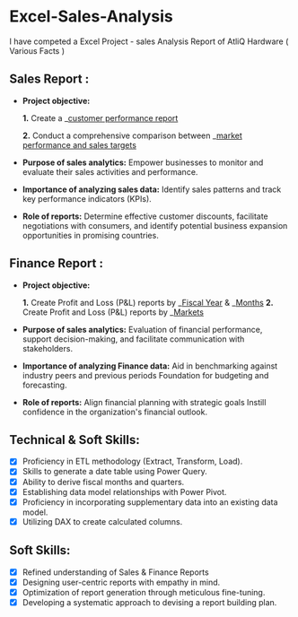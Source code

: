 # Excel-Sales-Analysis
I have competed a Excel Project - sales Analysis Report of AtliQ Hardware ( Various Facts ) 
## Sales Report :


- **Project objective:** 

    **1.** Create a _[customer performance report](https://github.com/joyoanta/Excel-Sales-Analysis/blob/main/Customer%20Performance%20Report.pdf)

    **2.** Conduct a comprehensive comparison between _[market performance and sales targets](https://github.com/joyoanta/Excel-Sales-Analysis/blob/main/Market%20Performance%20vs%20Target%20Report.pdf)

- **Purpose of sales analytics:** Empower businesses to monitor and evaluate their sales activities and performance.

- **Importance of analyzing sales data:** Identify sales patterns and track key performance indicators (KPIs).

- **Role of reports:** Determine effective customer discounts, facilitate negotiations with consumers, and identify potential business expansion opportunities in promising countries.


## Finance Report :

- **Project objective:** 

    **1.** Create Profit and Loss (P&L) reports by _[Fiscal Year](https://github.com/joyoanta/Excel-Sales-Analysis/blob/main/P%26L%20Statement%20by%20Fiscal%20Year.pdf) & _[Months](https://github.com/joyoanta/Excel-Sales-Analysis/blob/main/P%26L%20Statement%20by%20Months.pdf)
   **2.** Create Profit and Loss (P&L) reports by _[Markets](https://github.com/joyoanta/Excel-Sales-Analysis/blob/main/P%26L%20Statement%20by%20Fiscal%20Year.pdf)

- **Purpose of sales analytics:** Evaluation of financial performance, support decision-making, and facilitate communication with stakeholders.

- **Importance of analyzing Finance data:** Aid in benchmarking against industry peers and previous periods Foundation for budgeting and forecasting.

- **Role of reports:** Align financial planning with strategic goals Instill confidence in the organization's financial outlook.


## Technical & Soft Skills:
- [x]	Proficiency in ETL methodology (Extract, Transform, Load).
- [x]	Skills to generate a date table using Power Query.
- [x]	Ability to derive fiscal months and quarters.
- [x]	Establishing data model relationships with Power Pivot.
- [x]	Proficiency in incorporating supplementary data into an existing data model.
- [x]	Utilizing DAX to create calculated columns.

## Soft Skills:
- [x]	Refined understanding of Sales & Finance Reports
- [x]	Designing user-centric reports with empathy in mind.
- [x]	Optimization of report generation through meticulous fine-tuning.
- [x]	Developing a systematic approach to devising a report building plan.
